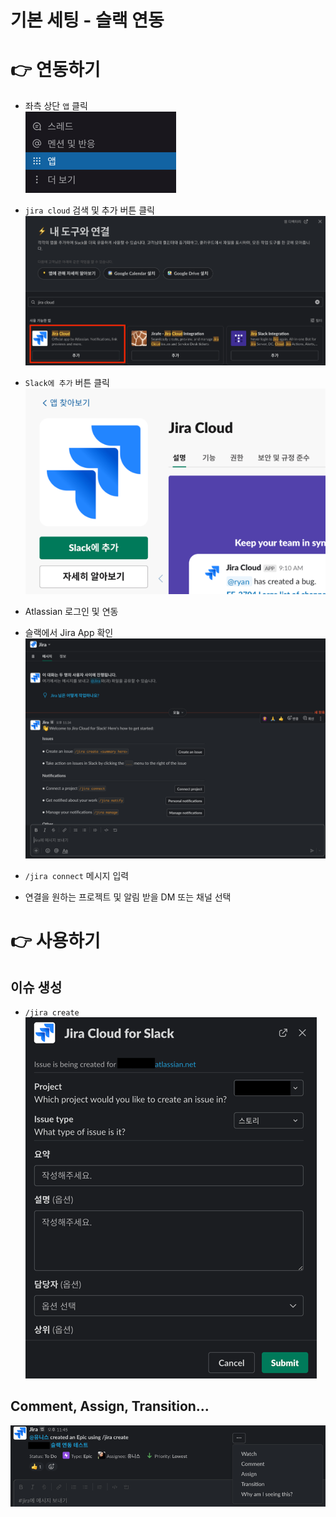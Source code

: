 # 기본 세팅 - 슬랙 연동

# 👉 연동하기
- 좌측 상단 `앱` 클릭 \
![](._20220407_slack_images/4f5acb0f.png)

- `jira cloud` 검색 및 추가 버튼 클릭 \
![](._20220407_slack_images/0e98559d.png)

- `Slack에 추가` 버튼 클릭 \
![](._20220407_slack_images/b2fe9b22.png)

- Atlassian 로그인 및 연동
- 슬랙에서 Jira App 확인 \
![](._20220407_slack_images/0afb62e6.png)

- `/jira connect` 메시지 입력
- 연결을 원하는 프로젝트 및 알림 받을 DM 또는 채널 선택

# 👉 사용하기
## 이슈 생성
- `/jira create` \
![](._20220407_slack_images/1a086678.png)

## Comment, Assign, Transition...
![](._20220407_slack_images/1fc77f53.png)
